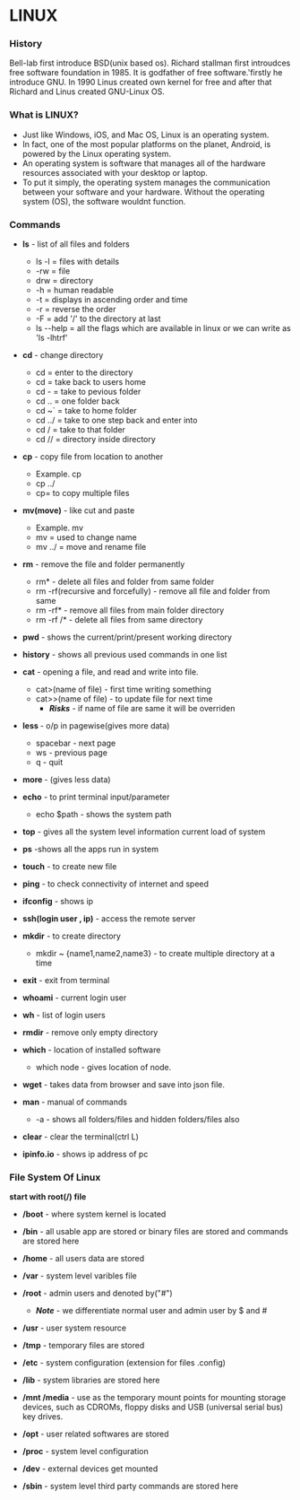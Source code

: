 # **LINUX**

### **History**

Bell-lab first introduce BSD(unix based os). Richard stallman first introudces free software foundation in 1985. It is godfather of free software.'firstly he introduce GNU. In 1990 Linus created own kernel for free and after that Richard and Linus created GNU-Linux OS.

### **What is LINUX?**
- Just like Windows, iOS, and Mac OS, Linux is an operating system. 
- In fact, one of the most popular platforms on the planet, Android, is powered by the Linux operating system.
- An operating system is software that manages all of the hardware resources associated with your desktop or laptop.
- To put it simply, the operating system manages the communication between your software and your hardware. Without the operating system (OS), the software wouldnt function.

### **Commands**

- **ls**  -  list of all files and folders
	- ls -l = files with details
	- -rw = file
	- drw = directory
	- -h = human readable
	- -t = displays in ascending order and time
	- -r = reverse the order
	- -F = add '/' to the directory at 	last
	- ls --help = all the flags which are available in linux or we can write as 'ls -lhtrf'


- **cd** - change directory
	- cd<name> = enter to the 	directory
	- cd  = take back to users home
	- cd - = take to pevious 	folder
	- cd .. = one folder back
	- cd ~` = take to home folder
	- cd ../<name> = take to one step back and enter into <name>
	- cd /<name> = take to that folder
	- cd /<name1>/<name2> = directory inside directory

- **cp** -  copy file from location to another
    - Example. cp <source> <destination>
    - cp <source>../<destination>
	- cp<s1><s2><s3><d>= to copy multiple files
	 
	
- **mv(move)** - like cut and paste
    - Example. mv <current file> <destination>
	- mv <old name> <new name> = used to change name
	- mv <name1> ../<name2> = move and rename file

- **rm** -  remove the file and folder permanently
	- rm* -  delete all files and folder from same folder
	- rm -rf(recursive and forcefully) <directory> -  remove all file and folder from same 
	- rm -rf* - remove all files from main folder	directory
	- rm -rf <directory>/* - delete all files from same directory
	
- **pwd** - shows the current/print/present working directory
- **history** - shows all previous used commands in one list
- **cat** -  opening a file, and read and write into file.
	- cat>(name of file) - first time writing something
 	- cat>>(name of file) - to update file for next time
		- ***Risks*** - if name of file are same it will be overriden		
- **less <name>** - o/p in pagewise(gives more data)
	- spacebar - next page
	- ws - previous page
	- q - quit
- **more <name>** - (gives less data)
- **echo** - to print terminal input/parameter
	- echo $path - shows the system path 
- **top** - gives all the system level information current load of system
- **ps** -shows all the apps run in system
- **touch** - to create new file
- **ping** - to check connectivity of internet and speed
- **ifconfig** - shows ip
- **ssh(login user , ip)** - access the remote server
- **mkdir** - to create directory
	- mkdir ~ {name1,name2,name3} - to create multiple directory at a time
- **exit** - exit from terminal
- **whoami** - current login user
- **wh** - list of login users
- **rmdir** - remove only empty directory
- **which** - location of installed software
   - which node - gives location of node.
- **wget** - takes data from browser and save into json file.
- **man** - manual of commands
    - -a -  shows all folders/files and hidden folders/files also 
- **clear** -  clear the terminal(ctrl L)

- **ipinfo.io** - shows ip address of pc

### **File System Of Linux**

**start with root(/) file**

- **/boot** - where system kernel is located
- **/bin** - all usable app are stored or binary files are stored and commands are stored here
- **/home** - all users data are stored
- **/var** - system level varibles file
- **/root** - admin users and denoted by("#")
	- ***Note*** - we differentiate normal user and admin user by $ and #

- **/usr** - user system resource
- **/tmp** - temporary files are stored
- **/etc** - system configuration (extension for files .config)
- **/lib** - system libraries are stored here
- **/mnt /media** - use as the temporary mount points for mounting storage devices, such as CDROMs, floppy disks and USB (universal serial bus) key drives.
- **/opt** - user related softwares are stored
- **/proc** - system level configuration  
- **/dev** - external devices get mounted
- **/sbin** - system level third party commands are stored here